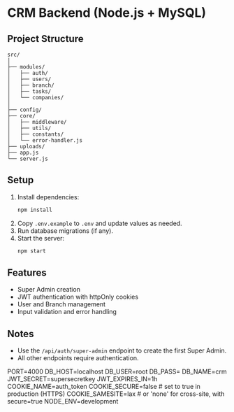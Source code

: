 # CRM Backend (Node.js + MySQL)

## Project Structure

```
src/
│
├── modules/
│   ├── auth/
│   ├── users/
│   ├── branch/
│   ├── tasks/
│   └── companies/
│
├── config/
├── core/
│   ├── middleware/
│   ├── utils/
│   ├── constants/
│   └── error-handler.js
├── uploads/
├── app.js
└── server.js
```

## Setup

1. Install dependencies:
   ```bash
   npm install
   ```
2. Copy `.env.example` to `.env` and update values as needed.
3. Run database migrations (if any).
4. Start the server:
   ```bash
   npm start
   ```

## Features
- Super Admin creation
- JWT authentication with httpOnly cookies
- User and Branch management
- Input validation and error handling

## Notes
- Use the `/api/auth/super-admin` endpoint to create the first Super Admin.
- All other endpoints require authentication. 

PORT=4000
DB_HOST=localhost
DB_USER=root
DB_PASS=
DB_NAME=crm
JWT_SECRET=supersecretkey
JWT_EXPIRES_IN=1h
COOKIE_NAME=auth_token
COOKIE_SECURE=false       # set to true in production (HTTPS)
COOKIE_SAMESITE=lax        # or 'none' for cross-site, with secure=true
NODE_ENV=development